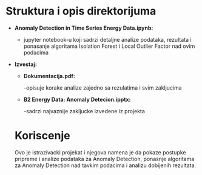 # Struktura i opis direktorijuma
- **Anomaly Detection in Time Series Energy Data.ipynb:**
  - jupyter notebook-u koji sadrzi detaljne analize podataka, rezultata i ponasanje algoritama Isolation Forest i Local Outlier Factor nad ovim podacima

- **Izvestaj:**
  - **Dokumentacija.pdf:**

    -opisuje korake analize zajedno sa rezulatima i svim zakljucima
  - **B2 Energy Data: Anomaly Detecion.ipptx:**

    -sadrzi najvaznije zakljucke izvedene iz projekta
    
  # Koriscenje

  Ovo je istrazivacki projekat i njegova namena je da pokaze postupke pripreme i analize podataka za Anomaly Detection, ponasnje algoritama za Anomaly Detection nad tavkim podacima i analizu dobijenih rezultata.

